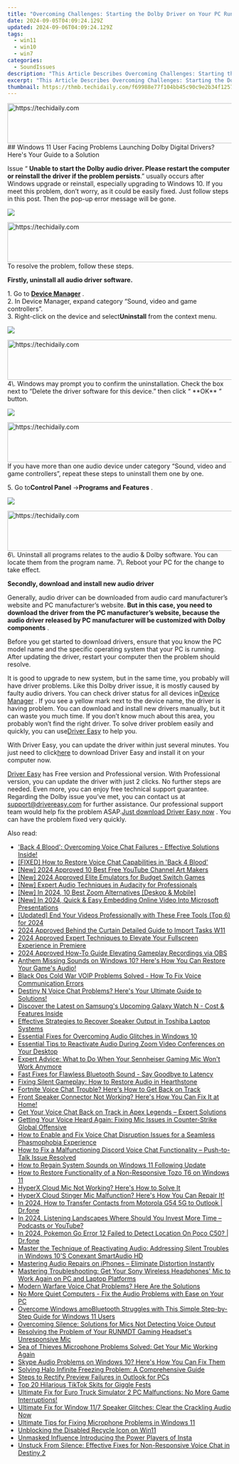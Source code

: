```yaml
---
title: "Overcoming Challenges: Starting the Dolby Driver on Your PC Running Windows 10"
date: 2024-09-05T04:09:24.129Z
updated: 2024-09-06T04:09:24.129Z
tags:
  - win11
  - win10
  - win7
categories:
  - SoundIssues
description: "This Article Describes Overcoming Challenges: Starting the Dolby Driver on Your PC Running Windows 10"
excerpt: "This Article Describes Overcoming Challenges: Starting the Dolby Driver on Your PC Running Windows 10"
thumbnail: https://thmb.techidaily.com/f69988e77f104bb45c90c9e2b34f1257506e2bba3f3828fdb0fc5d5f8e1efe9e.jpg
---
```


<!-- affiliate ads begin -->
<a href="https://appsumo.8odi.net/c/5597632/2094422/7443" target="_top" id="2094422">
  <img src="//a.impactradius-go.com/display-ad/7443-2094422" border="0" alt="https://techidaily.com" width="728" height="90"/>
</a>
<img height="0" width="0" src="https://appsumo.8odi.net/i/5597632/2094422/7443" style="position:absolute;visibility:hidden;" border="0" />
<!-- affiliate ads end -->
## Windows 11 User Facing Problems Launching Dolby Digital Drivers? Here's Your Guide to a Solution

Issue “ **Unable to start the Dolby audio driver. Please restart the computer or reinstall the driver if the problem persists**.” usually occurs after Windows upgrade or reinstall, especially upgrading to Windows 10\. If you meet this problem, don’t worry, as it could be easily fixed. Just follow steps in this post. Then the pop-up error message will be gone.  
  
![](https://images.drivereasy.com/wp-content/uploads/2016/07/img_57997056c52fb.png)
  
<!-- affiliate ads begin -->
<a href="https://appsumo.8odi.net/c/5597632/2024338/7443" target="_top" id="2024338">
  <img src="//a.impactradius-go.com/display-ad/7443-2024338" border="0" alt="https://techidaily.com" width="728" height="90"/>
</a>
<img height="0" width="0" src="https://appsumo.8odi.net/i/5597632/2024338/7443" style="position:absolute;visibility:hidden;" border="0" />
<!-- affiliate ads end -->
 To resolve the problem, follow these steps.  
  
**Firstly, uninstall all audio driver software.**
  
 1\. Go to **[Device Manager](https://tools.techidaily.com/drivereasy/download/)**  .  
 2\. In Device Manager, expand category “Sound, video and game controllers”.  
 3\. Right-click on the device and select**Uninstall** from the context menu.

![](https://images.drivereasy.com/wp-content/uploads/2016/07/img_579976b886c3f.png)

<!-- affiliate ads begin -->
<a href="https://aligracehair.sjv.io/c/5597632/1902324/19272" target="_top" id="1902324">
  <img src="//a.impactradius-go.com/display-ad/19272-1902324" border="0" alt="https://techidaily.com" width="728" height="90"/>
</a>
<img height="0" width="0" src="https://aligracehair.sjv.io/i/5597632/1902324/19272" style="position:absolute;visibility:hidden;" border="0" />
<!-- affiliate ads end -->
 4\.  Windows may prompt you to confirm the uninstallation. Check the box next to “Delete the driver software for this device.” then click “ **OK**  ” button.
  
![](https://images.drivereasy.com/wp-content/uploads/2016/07/img_5799771ad17f6.png)
  
<!-- affiliate ads begin -->
<a href="https://appsumo.8odi.net/c/5597632/2100534/7443" target="_top" id="2100534">
  <img src="//a.impactradius-go.com/display-ad/7443-2100534" border="0" alt="https://techidaily.com" width="728" height="90"/>
</a>
<img height="0" width="0" src="https://appsumo.8odi.net/i/5597632/2100534/7443" style="position:absolute;visibility:hidden;" border="0" />
<!-- affiliate ads end -->
 If you have more than one audio device under category “Sound, video and game controllers”, repeat these steps to uninstall them one by one.  
  
 5\. Go to**Control Panel** \->**Programs and Features** .  
  
![](https://images.drivereasy.com/wp-content/uploads/2016/07/img_57997925e13a3.png)
  
<!-- affiliate ads begin -->
<a href="https://imp.i357552.net/c/5597632/999558/11832" target="_top" id="999558">
  <img src="//a.impactradius-go.com/display-ad/11832-999558" border="0" alt="https://techidaily.com" width="728" height="90"/>
</a>
<img height="0" width="0" src="https://imp.i357552.net/i/5597632/999558/11832" style="position:absolute;visibility:hidden;" border="0" />
<!-- affiliate ads end -->
 6\. Uninstall all programs relates to the audio & Dolby software. You can locate them from the program name.
 7\. Reboot your PC for the change to take effect.  
  
**Secondly, download and install new audio driver**
  
 Generally, audio driver can be downloaded from audio card manufacturer’s website and PC manufacturer’s website. **But in this case, you need to download the driver from the PC manufacturer’s website, because the audio driver released by PC manufacturer will be customized with Dolby components** .
  
 Before you get started to download drivers, ensure that you know the PC model name and the specific operating system that your PC is running. After updating the driver, restart your computer then the problem should resolve.  
  
 It is good to upgrade to new system, but in the same time, you probably will have driver problems. Like this Dolby driver issue, it is mostly caused by faulty audio drivers. You can check driver status for all devices in[Device Manager](https://tools.techidaily.com/drivereasy/download/) . If you see a yellow mark next to the device name, the driver is having problem. You can download and install new drivers manually, but it can waste you much time. If you don’t know much about this area, you probably won’t find the right driver. To solve driver problem easily and quickly, you can use[Driver Easy](https://tools.techidaily.com/drivereasy/download/) to help you.
  
 With Driver Easy, you can update the driver within just several minutes. You just need to click[here](https://tools.techidaily.com/drivereasy/download/)  to download Driver Easy and install it on your computer now.
  
[Driver Easy](https://tools.techidaily.com/drivereasy/download/)  has Free version and Professional version. With Professional version, you can update the driver with just 2 clicks. No further steps are needed. Even more, you can enjoy free technical support guarantee. Regarding the Dolby issue you’ve met, you can contact us at <support@drivereasy.com> for further assistance. Our professional support team would help fix the problem ASAP.[Just download Driver Easy now](https://tools.techidaily.com/drivereasy/download/) . You can have the problem fixed very quickly.

<ins class="adsbygoogle"
     style="display:block"
     data-ad-format="autorelaxed"
     data-ad-client="ca-pub-7571918770474297"
     data-ad-slot="1223367746"></ins>



<ins class="adsbygoogle"
     style="display:block"
     data-ad-client="ca-pub-7571918770474297"
     data-ad-slot="8358498916"
     data-ad-format="auto"
     data-full-width-responsive="true"></ins>

<span class="atpl-alsoreadstyle">Also read:</span>
<div><ul>
<li><a href="https://sound-issues.techidaily.com/1723015922534-back-4-blood-overcoming-voice-chat-failures-effective-solutions-inside/"><u>'Back 4 Blood': Overcoming Voice Chat Failures - Effective Solutions Inside!</u></a></li>
<li><a href="https://sound-issues.techidaily.com/fixed-how-to-restore-voice-chat-capabilities-in-back-4-blood/"><u>[FIXED] How to Restore Voice Chat Capabilities in 'Back 4 Blood'</u></a></li>
<li><a href="https://youtube-webster.techidaily.com/024-approved-10-best-free-youtube-channel-art-makers/"><u>[New] 2024 Approved  10 Best Free YouTube Channel Art Makers</u></a></li>
<li><a href="https://digital-screen-recording.techidaily.com/new-2024-approved-elite-emulators-for-budget-switch-games/"><u>[New] 2024 Approved  Elite Emulators for Budget Switch Games</u></a></li>
<li><a href="https://article-helps.techidaily.com/new-expert-audio-techniques-in-audacity-for-professionals/"><u>[New] Expert Audio Techniques in Audacity for Professionals</u></a></li>
<li><a href="https://screen-video-capture.techidaily.com/new-in-2024-10-best-zoom-alternatives-deskop-and-mobile/"><u>[New] In 2024, 10 Best Zoom Alternatives [Deskop & Mobile]</u></a></li>
<li><a href="https://youtube-docs.techidaily.com/n-2024-quick-and-easy-embedding-online-video-into-microsoft-presentations/"><u>[New] In 2024, Quick & Easy  Embedding Online Video Into Microsoft Presentations</u></a></li>
<li><a href="https://facebook-record-videos.techidaily.com/updated-end-your-videos-professionally-with-these-free-tools-top-6-for-2024/"><u>[Updated] End Your Videos Professionally with These Free Tools (Top 6) for 2024</u></a></li>
<li><a href="https://extra-lessons.techidaily.com/2024-approved-behind-the-curtain-detailed-guide-to-import-tasks-w11/"><u>2024 Approved  Behind the Curtain  Detailed Guide to Import Tasks W11</u></a></li>
<li><a href="https://fox-helps.techidaily.com/2024-approved-expert-techniques-to-elevate-your-fullscreen-experience-in-premiere/"><u>2024 Approved  Expert Techniques to Elevate Your Fullscreen Experience in Premiere</u></a></li>
<li><a href="https://screen-video-capture.techidaily.com/2024-approved-how-to-guide-elevating-gameplay-recordings-via-obs/"><u>2024 Approved  How-To Guide  Elevating Gameplay Recordings via OBS</u></a></li>
<li><a href="https://sound-issues.techidaily.com/anthem-missing-sounds-on-windows-10-heres-how-you-can-restore-your-games-audio/"><u>Anthem Missing Sounds on Windows 10? Here's How You Can Restore Your Game's Audio!</u></a></li>
<li><a href="https://sound-issues.techidaily.com/black-ops-cold-war-voip-problems-solved-how-to-fix-voice-communication-errors/"><u>Black Ops Cold War VOIP Problems Solved - How To Fix Voice Communication Errors</u></a></li>
<li><a href="https://sound-issues.techidaily.com/destiny-n-voice-chat-problems-heres-your-ultimate-guide-to-solutions/"><u>Destiny N Voice Chat Problems? Here's Your Ultimate Guide to Solutions!</u></a></li>
<li><a href="https://techtrends.techidaily.com/discover-the-latest-on-samsungs-upcoming-galaxy-watch-n-cost-and-features-inside/"><u>Discover the Latest on Samsung's Upcoming Galaxy Watch N - Cost & Features Inside</u></a></li>
<li><a href="https://sound-issues.techidaily.com/effective-strategies-to-recover-speaker-output-in-toshiba-laptop-systems/"><u>Effective Strategies to Recover Speaker Output in Toshiba Laptop Systems</u></a></li>
<li><a href="https://sound-issues.techidaily.com/essential-fixes-for-overcoming-audio-glitches-in-windows-10/"><u>Essential Fixes for Overcoming Audio Glitches in Windows 10</u></a></li>
<li><a href="https://sound-issues.techidaily.com/essential-tips-to-reactivate-audio-during-zoom-video-conferences-on-your-desktop/"><u>Essential Tips to Reactivate Audio During Zoom Video Conferences on Your Desktop</u></a></li>
<li><a href="https://sound-issues.techidaily.com/expert-advice-what-to-do-when-your-sennheiser-gaming-mic-wont-work-anymore/"><u>Expert Advice: What to Do When Your Sennheiser Gaming Mic Won't Work Anymore</u></a></li>
<li><a href="https://sound-issues.techidaily.com/fast-fixes-for-flawless-bluetooth-sound-say-goodbye-to-latency/"><u>Fast Fixes for Flawless Bluetooth Sound - Say Goodbye to Latency</u></a></li>
<li><a href="https://sound-issues.techidaily.com/fixing-silent-gameplay-how-to-restore-audio-in-hearthstone/"><u>Fixing Silent Gameplay: How to Restore Audio in Hearthstone</u></a></li>
<li><a href="https://sound-issues.techidaily.com/1723014487358-fortnite-voice-chat-trouble-heres-how-to-get-back-on-track/"><u>Fortnite Voice Chat Trouble? Here's How to Get Back on Track</u></a></li>
<li><a href="https://sound-issues.techidaily.com/front-speaker-connector-not-working-heres-how-you-can-fix-it-at-home/"><u>Front Speaker Connector Not Working? Here's How You Can Fix It at Home!</u></a></li>
<li><a href="https://sound-issues.techidaily.com/get-your-voice-chat-back-on-track-in-apex-legends-expert-solutions/"><u>Get Your Voice Chat Back on Track in Apex Legends – Expert Solutions</u></a></li>
<li><a href="https://sound-issues.techidaily.com/getting-your-voice-heard-again-fixing-mic-issues-in-counter-strike-global-offensive/"><u>Getting Your Voice Heard Again: Fixing Mic Issues in Counter-Strike Global Offensive</u></a></li>
<li><a href="https://sound-issues.techidaily.com/how-to-enable-and-fix-voice-chat-disruption-issues-for-a-seamless-phasmophobia-experience/"><u>How to Enable and Fix Voice Chat Disruption Issues for a Seamless Phasmophobia Experience</u></a></li>
<li><a href="https://sound-issues.techidaily.com/how-to-fix-a-malfunctioning-discord-voice-chat-functionality-push-to-talk-issue-resolved/"><u>How to Fix a Malfunctioning Discord Voice Chat Functionality – Push-to-Talk Issue Resolved</u></a></li>
<li><a href="https://sound-issues.techidaily.com/how-to-regain-system-sounds-on-windows-11-following-update/"><u>How to Regain System Sounds on Windows 11 Following Update</u></a></li>
<li><a href="https://sound-issues.techidaily.com/how-to-restore-functionality-of-a-non-responsive-tozo-t6-on-windows-11/"><u>How to Restore Functionality of a Non-Responsive Tozo T6 on Windows 11</u></a></li>
<li><a href="https://sound-issues.techidaily.com/hyperx-cloud-mic-not-working-heres-how-to-solve-it/"><u>HyperX Cloud Mic Not Working? Here's How to Solve It</u></a></li>
<li><a href="https://sound-issues.techidaily.com/1723015159371-hyperx-cloud-stinger-mic-malfunction-heres-how-you-can-repair-it/"><u>HyperX Cloud Stinger Mic Malfunction? Here's How You Can Repair It!</u></a></li>
<li><a href="https://android-transfer.techidaily.com/in-2024-how-to-transfer-contacts-from-motorola-g54-5g-to-outlook-drfone-by-drfone-transfer-from-android-transfer-from-android/"><u>In 2024, How to Transfer Contacts from Motorola G54 5G to Outlook | Dr.fone</u></a></li>
<li><a href="https://extra-guidance.techidaily.com/in-2024-listening-landscapes-where-should-you-invest-more-time-podcasts-or-youtube/"><u>In 2024, Listening Landscapes  Where Should You Invest More Time – Podcasts or YouTube?</u></a></li>
<li><a href="https://pokemon-go-android.techidaily.com/in-2024-pokemon-go-error-12-failed-to-detect-location-on-poco-c50-drfone-by-drfone-virtual-android/"><u>In 2024, Pokemon Go Error 12 Failed to Detect Location On Poco C50? | Dr.fone</u></a></li>
<li><a href="https://sound-issues.techidaily.com/master-the-technique-of-reactivating-audio-addressing-silent-troubles-in-windows-10s-conexant-smartaudio-hd/"><u>Master the Technique of Reactivating Audio: Addressing Silent Troubles in Windows 10'S Conexant SmartAudio HD</u></a></li>
<li><a href="https://sound-issues.techidaily.com/mastering-audio-repairs-on-iphones-eliminate-distortion-instantly/"><u>Mastering Audio Repairs on iPhones – Eliminate Distortion Instantly</u></a></li>
<li><a href="https://sound-issues.techidaily.com/mastering-troubleshooting-get-your-sony-wireless-headphones-mic-to-work-again-on-pc-and-laptop-platforms/"><u>Mastering Troubleshooting: Get Your Sony Wireless Headphones' Mic to Work Again on PC and Laptop Platforms</u></a></li>
<li><a href="https://sound-issues.techidaily.com/1723015953568-modern-warfare-voice-chat-problems-here-are-the-solutions/"><u>Modern Warfare Voice Chat Problems? Here Are the Solutions</u></a></li>
<li><a href="https://sound-issues.techidaily.com/no-more-quiet-computers-fix-the-audio-problems-with-ease-on-your-pc/"><u>No More Quiet Computers - Fix the Audio Problems with Ease on Your PC</u></a></li>
<li><a href="https://sound-issues.techidaily.com/overcome-windows-amobluetooth-struggles-with-this-simple-step-by-step-guide-for-windows-11-users/"><u>Overcome Windows amoBluetooth Struggles with This Simple Step-by-Step Guide for Windows 11 Users</u></a></li>
<li><a href="https://sound-issues.techidaily.com/overcoming-silence-solutions-for-mics-not-detecting-voice-output/"><u>Overcoming Silence: Solutions for Mics Not Detecting Voice Output</u></a></li>
<li><a href="https://sound-issues.techidaily.com/resolving-the-problem-of-your-runmdt-gaming-headsets-unresponsive-mic/"><u>Resolving the Problem of Your RUNMDT Gaming Headset's Unresponsive Mic</u></a></li>
<li><a href="https://sound-issues.techidaily.com/1723015840782-sea-of-thieves-microphone-problems-solved-get-your-mic-working-again/"><u>Sea of Thieves Microphone Problems Solved: Get Your Mic Working Again</u></a></li>
<li><a href="https://sound-issues.techidaily.com/skype-audio-problems-on-windows-10-heres-how-you-can-fix-them/"><u>Skype Audio Problems on Windows 10? Here's How You Can Fix Them</u></a></li>
<li><a href="https://on-screen-recording.techidaily.com/solving-halo-infinite-freezing-problem-a-comprehensive-guide/"><u>Solving Halo Infinite Freezing Problem: A Comprehensive Guide</u></a></li>
<li><a href="https://windows11.techidaily.com/steps-to-rectify-preview-failures-in-outlook-for-pcs/"><u>Steps to Rectify Preview Failures in Outlook for PCs</u></a></li>
<li><a href="https://tiktok-video-files.techidaily.com/top-20-hilarious-tiktok-skits-for-giggle-fests/"><u>Top 20 Hilarious TikTok Skits for Giggle Fests</u></a></li>
<li><a href="https://win-blog.techidaily.com/1723001389700-ultimate-fix-for-euro-truck-simulator-2-pc-malfunctions-no-more-game-interruptions/"><u>Ultimate Fix for Euro Truck Simulator 2 PC Malfunctions: No More Game Interruptions!</u></a></li>
<li><a href="https://sound-issues.techidaily.com/ultimate-fix-for-window-117-speaker-glitches-clear-the-crackling-audio-now/"><u>Ultimate Fix for Window 11/7 Speaker Glitches: Clear the Crackling Audio Now</u></a></li>
<li><a href="https://sound-issues.techidaily.com/ultimate-tips-for-fixing-microphone-problems-in-windows-11/"><u>Ultimate Tips for Fixing Microphone Problems in Windows 11</u></a></li>
<li><a href="https://win11-tips.techidaily.com/unblocking-the-disabled-recycle-icon-on-win11/"><u>Unblocking the Disabled Recycle Icon on Win11</u></a></li>
<li><a href="https://instagram-clips.techidaily.com/unmasked-influence-introducing-the-power-players-of-insta/"><u>Unmasked Influence  Introducing the Power Players of Insta</u></a></li>
<li><a href="https://sound-issues.techidaily.com/unstuck-from-silence-effective-fixes-for-non-responsive-voice-chat-in-destiny-2/"><u>Unstuck From Silence: Effective Fixes for Non-Responsive Voice Chat in Destiny 2</u></a></li>
</ul></div>
